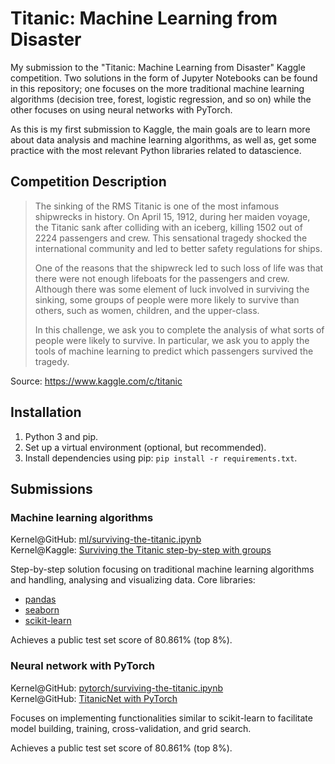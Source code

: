 # Titanic: Machine Learning from Disaster

My submission to the "Titanic: Machine Learning from Disaster" Kaggle competition. Two solutions in the form of Jupyter Notebooks can be found in this repository; one focuses on the more traditional machine learning algorithms (decision tree, forest, logistic regression, and so on) while the other focuses on using neural networks with PyTorch.

As this is my first submission to Kaggle, the main goals are to learn more about data analysis and machine learning algorithms, as well as, get some practice with the most relevant Python libraries related to datascience.

## Competition Description

> The sinking of the RMS Titanic is one of the most infamous shipwrecks in history.  On April 15, 1912, during her maiden voyage, the Titanic sank after colliding with an iceberg, killing 1502 out of 2224 passengers and crew. This sensational tragedy shocked the international community and led to better safety regulations for ships.
>
> One of the reasons that the shipwreck led to such loss of life was that there were not enough lifeboats for the passengers and crew. Although there was some element of luck involved in surviving the sinking, some groups of people were more likely to survive than others, such as women, children, and the upper-class.
>
> In this challenge, we ask you to complete the analysis of what sorts of people were likely to survive. In particular, we ask you to apply the tools of machine learning to predict which passengers survived the tragedy.

Source: <https://www.kaggle.com/c/titanic>

## Installation

1. Python 3 and pip.
2. Set up a virtual environment (optional, but recommended).
3. Install dependencies using pip: ``pip install -r requirements.txt``.

## Submissions

### Machine learning algorithms

Kernel@GitHub: [ml/surviving-the-titanic.ipynb](https://github.com/davidtvs/kaggle-titanic/blob/master/ml/surviving-the-titanic.ipynb)  
Kernel@Kaggle: [Surviving the Titanic step-by-step with groups](https://www.kaggle.com/dr1t10/surviving-the-titanic-step-by-step-with-groups?scriptVersionId=5237095)

Step-by-step solution focusing on traditional machine learning algorithms and handling, analysing and visualizing data. Core libraries:
- [pandas](https://pandas.pydata.org/)
- [seaborn](https://seaborn.pydata.org/)
- [scikit-learn](http://scikit-learn.org/stable/)

Achieves a public test set score of 80.861% (top 8%).

### Neural network with PyTorch

Kernel@GitHub: [pytorch/surviving-the-titanic.ipynb](https://github.com/davidtvs/kaggle-titanic/blob/master/pytorch/surviving-the-titanic.ipynb)  
Kernel@GitHub: [TitanicNet with PyTorch](https://www.kaggle.com/dr1t10/titanicnet-with-pytorch?scriptVersionId=5419927)

Focuses on implementing functionalities similar to scikit-learn to facilitate model building, training, cross-validation, and grid search.

Achieves a public test set score of 80.861% (top 8%).
